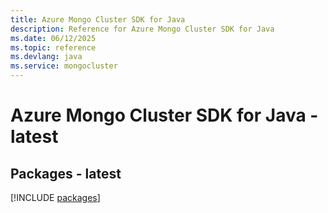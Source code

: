 ```yaml
---
title: Azure Mongo Cluster SDK for Java
description: Reference for Azure Mongo Cluster SDK for Java
ms.date: 06/12/2025
ms.topic: reference
ms.devlang: java
ms.service: mongocluster
---
```

# Azure Mongo Cluster SDK for Java - latest
## Packages - latest
[!INCLUDE [packages](mongo-cluster-index.md)]